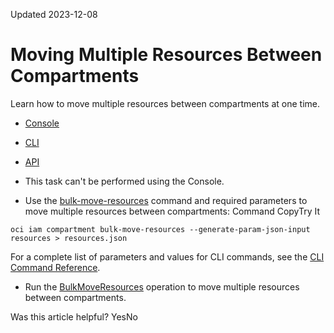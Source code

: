 Updated 2023-12-08
# Moving Multiple Resources Between Compartments
Learn how to move multiple resources between compartments at one time.
  * [Console](https://docs.oracle.com/en-us/iaas/Content/Identity/compartments/bulk-move-resources-compartment.htm)
  * [CLI](https://docs.oracle.com/en-us/iaas/Content/Identity/compartments/bulk-move-resources-compartment.htm)
  * [API](https://docs.oracle.com/en-us/iaas/Content/Identity/compartments/bulk-move-resources-compartment.htm)


  * This task can't be performed using the Console.
  * Use the [bulk-move-resources](https://docs.oracle.com/iaas/tools/oci-cli/latest/oci_cli_docs/cmdref/iam/compartment/bulk-move-resources.html) command and required parameters to move multiple resources between compartments:
Command
CopyTry It
```
oci iam compartment bulk-move-resources --generate-param-json-input resources > resources.json

```

For a complete list of parameters and values for CLI commands, see the [CLI Command Reference](https://docs.oracle.com/iaas/tools/oci-cli/latest).
  * Run the [BulkMoveResources](https://docs.oracle.com/iaas/api/#/en/identity/latest/Compartment/BulkMoveResources) operation to move multiple resources between compartments.


Was this article helpful?
YesNo

